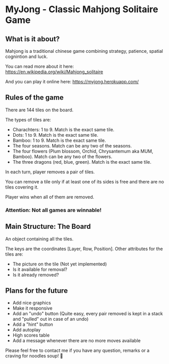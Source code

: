 # MyJong - Classic Mahjong Solitaire Game

## What is it about?
Mahjong is a traditional chinese game combining strategy, patience, spatial cognintion and luck.

You can read more about it here: https://en.wikipedia.org/wiki/Mahjong_solitaire

And you can play it online here: https://myjong.herokuapp.com/

## Rules of the game
There are 144 tiles on the board. 

The types of tiles are:
- Charachters: 1 to 9. Match is the exact same tile.
- Dots: 1 to 9. Match is the exact same tile.
- Bamboo: 1 to 9. Match is the exact same tile.
- The four seasons. Match can be any two of the seasons.
- The four flowers (Plum blossom, Orchid, Chrysantemum aka MUM, Bamboo). Match can be any two of the flowers.
- The three dragons (red, blue, green). Match is the exact same tile.

In each turn, player removes a pair of tiles. 

You can remove a tile only if at least one of its sides is free and there are no tiles covering it.

Player wins when all of them are removed.

### Attention: Not all games are winnable!

## Main Structure: The Board
An object containing all the tiles. 

The keys are the coordinates [Layer, Row, Position]. Other attributes for the tiles are: 

- The picture on the tile (Not yet implemented)
- Is it available for removal?
- Is it already removed?

## Plans for the future
- Add nice graphics
- Make it responsive
- Add an "undo" button (Quite easy, every pair removed is kept in a stack and "pulled" out in case of an undo)
- Add a "hint" button
- Add autoplay
- High scores table
- Add a message whenever there are no more moves available


Please feel free to contact me if you have any question, remarks or a craving for noodles soup! 🍲